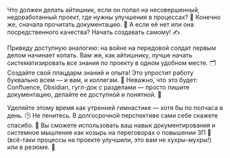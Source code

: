 
Что должен делать айтишник, если он попал на несовершенный, недоработанный проект, где нужны улучшения в процессах? 🤔 Конечно же, сначала прочитать документацию. 📄 А если её нет или она посредственного качества? Начать создавать самому! ✍️

Приведу доступную аналогию: на войне на передовой солдат первым делом начинает копать.  Вам же, как айтишнику, лучше начать систематизировать все знания по проекту в одном удобном месте. 🗂 Создайте свой плацдарм знаний и опыта! Это упростит работу буквально всем — и вам, и коллегам. 🤝 Неважно, что это будет: Confluence, Obsidian, гугл-док с разделами — просто пишите документацию, делайте ее доступной и понятной. 📝

Уделяйте этому время как утренней гимнастике — хотя бы по полчаса в день. 🕒 Не ленитесь. В долгосрочной перспективе сами себе скажете спасибо. 🙏 Вы сможете использовать ваш навык документирования и системное мышление как козырь на переговорах о повышении ЗП 💸 (всё-таки процессы на проекте улучшили, это вам не хухры-мухры!) или в резюме. 🚀
